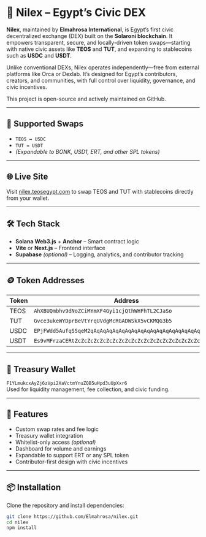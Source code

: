 # 🌊 Nilex – Egypt’s Civic DEX

**Nilex**, maintained by **Elmahrosa International**, is Egypt’s first civic decentralized exchange (DEX) built on the **Solaroni blockchain**. It empowers transparent, secure, and locally-driven token swaps—starting with native civic assets like **TEOS** and **TUT**, and expanding to stablecoins such as **USDC** and **USDT**.

Unlike conventional DEXs, Nilex operates independently—free from external platforms like Orca or Dexlab. It’s designed for Egypt’s contributors, creators, and communities, with full control over liquidity, governance, and civic incentives.

This project is open-source and actively maintained on GitHub.

---

## 🔁 Supported Swaps

- `TEOS ↔ USDC`  
- `TUT ↔ USDT`  
- *(Expandable to BONK, USD1, ERT, and other SPL tokens)*

---

## 🌐 Live Site

Visit [nilex.teosegypt.com](https://nilex.teosegypt.com) to swap TEOS and TUT with stablecoins directly from your wallet.

---

## 🛠️ Tech Stack

- **Solana Web3.js** + **Anchor** – Smart contract logic  
- **Vite** or **Next.js** – Frontend interface  
- **Supabase** *(optional)* – Logging, analytics, and contributor tracking

---

## 🪙 Token Addresses

| Token | Address |
|-------|---------|
| TEOS  | `AhXBUQmbhv9dNoZCiMYmXF4Gyi1cjQthWHFhTL2CJaSo`  
| TUT   | `Gvce3ukeWYDprBeVtYrqUVdgMcRGADWSkX5vCKMQG3b5`  
| USDC  | `EPjFWdd5AufqSSqeM2qAqAqAqAqAqAqAqAqAqAqAqAqAqAqAqAqAqAqAqAq`  
| USDT  | `Es9vMFrzaCERtZcZcZcZcZcZcZcZcZcZcZcZcZcZcZcZcZcZcZcZcZcZc`  

---

## 🔐 Treasury Wallet

`F1YLmukcxAyZj6zVpi2XaVctmYnuZQB5uHpd3uUpXxr6`  
Used for liquidity management, fee collection, and civic funding.

---

## 🚀 Features

- Custom swap rates and fee logic  
- Treasury wallet integration  
- Whitelist-only access *(optional)*  
- Dashboard for volume and earnings  
- Expandable to support ERT or any SPL token  
- Contributor-first design with civic incentives

---

## 📦 Installation

Clone the repository and install dependencies:

```bash
git clone https://github.com/Elmahrosa/nilex.git
cd nilex
npm install
